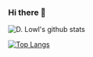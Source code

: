 ### Hi there 👋

![D. Lowl's github stats](https://github-readme-stats.vercel.app/api?username=d-lowl&show_icons=true&theme=midnight-purple)

[![Top Langs](https://github-readme-stats.vercel.app/api/top-langs/?username=d-lowl&layout=compact&theme=midnight-purple)](https://github.com/anuraghazra/github-readme-stats)


<!--
**d-lowl/d-lowl** is a ✨ _special_ ✨ repository because its `README.md` (this file) appears on your GitHub profile.

Here are some ideas to get you started:

- 🔭 I’m currently working on ...
- 🌱 I’m currently learning ...
- 👯 I’m looking to collaborate on ...
- 🤔 I’m looking for help with ...
- 💬 Ask me about ...
- 📫 How to reach me: ...
- 😄 Pronouns: ...
- ⚡ Fun fact: ...
-->
